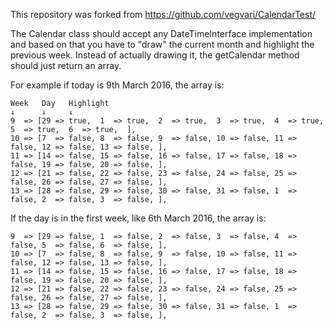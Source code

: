 This repository was forked from https://github.com/vegvari/CalendarTest/

The Calendar class should accept any DateTimeInterface implementation and based on that you have to "draw" the current month and highlight the previous week. Instead of actually drawing it, the getCalendar method should just return an array.

For example if today is 9th March 2016, the array is:

```
Week   Day   Highlight
↓      ↓     ↓
9  => [29 => true,  1  => true,  2  => true,  3  => true,  4  => true,  5  => true,  6  => true,  ],
10 => [7  => false, 8  => false, 9  => false, 10 => false, 11 => false, 12 => false, 13 => false, ],
11 => [14 => false, 15 => false, 16 => false, 17 => false, 18 => false, 19 => false, 20 => false, ],
12 => [21 => false, 22 => false, 23 => false, 24 => false, 25 => false, 26 => false, 27 => false, ],
13 => [28 => false, 29 => false, 30 => false, 31 => false, 1  => false, 2  => false, 3  => false, ],
```

If the day is in the first week, like 6th March 2016, the array is:

```
9  => [29 => false, 1  => false, 2  => false, 3  => false, 4  => false, 5  => false, 6  => false, ],
10 => [7  => false, 8  => false, 9  => false, 10 => false, 11 => false, 12 => false, 13 => false, ],
11 => [14 => false, 15 => false, 16 => false, 17 => false, 18 => false, 19 => false, 20 => false, ],
12 => [21 => false, 22 => false, 23 => false, 24 => false, 25 => false, 26 => false, 27 => false, ],
13 => [28 => false, 29 => false, 30 => false, 31 => false, 1  => false, 2  => false, 3  => false, ],
```
